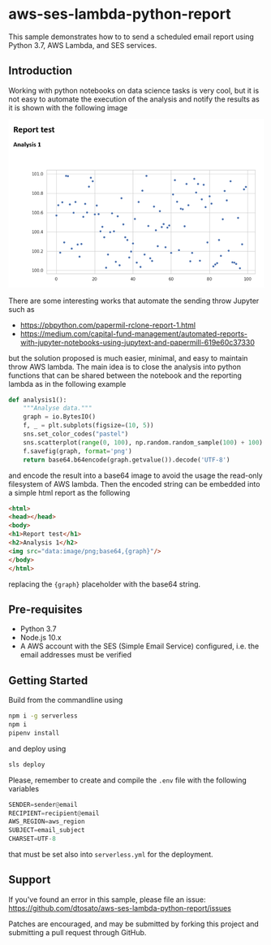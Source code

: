 # aws-ses-lambda-python-report

This sample demonstrates how to to send a scheduled email report using Python 3.7, AWS Lambda, and SES services.

## Introduction

Working with python notebooks on data science tasks is very cool, but it is not easy to automate the execution of the analysis and notify the results as it is shown with the following image

![report sample](report_sample.png)

There are some interesting works that automate the sending throw Jupyter such as

* <https://pbpython.com/papermil-rclone-report-1.html>
* <https://medium.com/capital-fund-management/automated-reports-with-jupyter-notebooks-using-jupytext-and-papermill-619e60c37330>

but the solution proposed is much easier, minimal, and easy to maintain throw AWS lambda. The main idea is to close the analysis into python functions that can be shared between the notebook and the reporting lambda as in the following example

```python
def analysis1():
    """Analyse data."""
    graph = io.BytesIO()
    f, _ = plt.subplots(figsize=(10, 5))
    sns.set_color_codes("pastel")
    sns.scatterplot(range(0, 100), np.random.random_sample(100) + 100)
    f.savefig(graph, format='png')
    return base64.b64encode(graph.getvalue()).decode('UTF-8')
```

and encode the result into a base64 image to avoid the usage the read-only filesystem of AWS lambda. Then the encoded string can be embedded into a simple html report as the following

```html
<html>
<head></head>
<body>
<h1>Report test</h1>
<h2>Analysis 1</h2>
<img src="data:image/png;base64,{graph}"/>
</body>
</html>
```

replacing the `{graph}` placeholder with the base64 string.

## Pre-requisites

* Python 3.7
* Node.js 10.x
* A AWS account with the SES (Simple Email Service) configured, i.e. the email addresses must be verified

## Getting Started

Build from the commandline using

```bash
npm i -g serverless
npm i
pipenv install
```

and deploy using

```bash
sls deploy
```

Please, remember to create and compile the `.env` file with the following variables

```python
SENDER=sender@email
RECIPIENT=recipient@email
AWS_REGION=aws_region
SUBJECT=email_subject
CHARSET=UTF-8
```

that must be set also into  `serverless.yml`  for the deployment.

## Support

If you've found an error in this sample, please file an issue:
<https://github.com/dtosato/aws-ses-lambda-python-report/issues>

Patches are encouraged, and may be submitted by forking this project and
submitting a pull request through GitHub.
